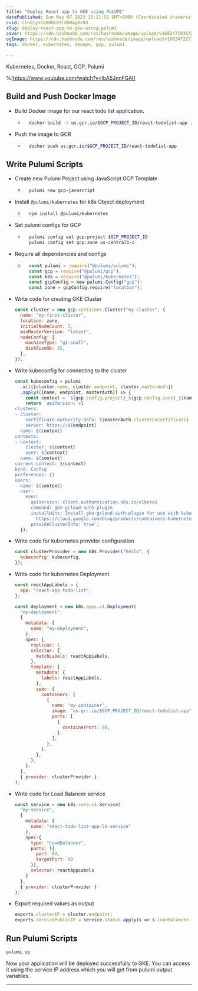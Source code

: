 ```yaml
---
title: "Deploy React app to GKE using PULUMI"
datePublished: Sun May 07 2023 15:11:52 GMT+0000 (Coordinated Universal Time)
cuid: clhdjy5nb000c09l890my8v9d
slug: deploy-react-app-to-gke-using-pulumi
cover: https://cdn.hashnode.com/res/hashnode/image/upload/v1683471936422/83ad335d-9db3-4f3d-84b2-75107381cc66.png
ogImage: https://cdn.hashnode.com/res/hashnode/image/upload/v1683472271300/bfc4d3b6-d7e5-43b4-8a1f-03fcf04da0d3.png
tags: docker, kubernetes, devops, gcp, pulumi

---
```


Kubernetes, Docker, React, GCP, Pulumi

%[https://www.youtube.com/watch?v=IbA5JnnFGAI] 

## Build and Push Docker Image

* Build Docker image for our react todo list application.
    
    * ```bash
        docker build -t us.gcr.io/$GCP_PROJECT_ID/react-todolist-app .
        ```
        
* Push the image to GCR
    
    * ```bash
        docker push us.gcr.io/$GCP_PROJECT_ID/react-todolist-app
        ```
        

## Write Pulumi Scripts

* Create new Pulumi Project using JavaScript GCP Template
    
    * ```bash
        pulumi new gcp-javascript
        ```
        
* Install `@pulumi/kubernetes` for k8s Object deployment
    
    * ```bash
        npm install @pulumi/kubernetes
        ```
        

* Set pulumi configs for GCP
    
    * ```bash
        pulumi config set gcp:project $GCP_PROJECT_ID
        pulumi config set gcp:zone us-central1-c
        ```
        
* Require all dependencies and configs
    
    * ```javascript
        const pulumi = require("@pulumi/pulumi");
        const gcp = require("@pulumi/gcp");
        const k8s = require("@pulumi/kubernetes");
        const gcpConfig = new pulumi.Config("gcp");
        const zone = gcpConfig.require("location");
        ```
        

* Write code for creating GKE Cluster
    
    ```javascript
    const cluster = new gcp.container.Cluster("my-cluster", {
      name: "my-first-cluster",
      location: zone,
      initialNodeCount: 3,
      minMasterVersion: "latest",
      nodeConfig: {
        machineType: "g1-small",
        diskSizeGb: 32,
      },
    });
    ```
    

* Write kubeconfig for connecting to the cluster
    
    ```javascript
    const kubeconfig = pulumi
      .all([cluster.name, cluster.endpoint, cluster.masterAuth])
      .apply(([name, endpoint, masterAuth]) => {
        const context = `${gcp.config.project}_${gcp.config.zone}_${name}`;
        return `apiVersion: v1
    clusters:
    - cluster:
        certificate-authority-data: ${masterAuth.clusterCaCertificate}
        server: https://${endpoint}
      name: ${context}
    contexts:
    - context:
        cluster: ${context}
        user: ${context}
      name: ${context}
    current-context: ${context}
    kind: Config
    preferences: {}
    users:
    - name: ${context}
      user:
        exec:
          apiVersion: client.authentication.k8s.io/v1beta1
          command: gke-gcloud-auth-plugin
          installHint: Install gke-gcloud-auth-plugin for use with kubectl by following
            https://cloud.google.com/blog/products/containers-kubernetes/kubectl-auth-changes-in-gke
          provideClusterInfo: true`;
      });
    ```
    
* Write code for kubernetes provider configuration
    
    ```javascript
    const clusterProvider = new k8s.Provider("hello", {
      kubeconfig: kubeconfig,
    });
    ```
    

* Write code for kubernetes Deployment
    
    ```javascript
    const reactAppLabels = {
      app: "react-app-todo-list",
    };
    
    const deployment = new k8s.apps.v1.Deployment(
      "my-deployment",
      {
        metadata: {
          name: "my-deployment",
        },
        spec: {
          replicas: 1,
          selector: {
            matchLabels: reactAppLabels,
          },
          template: {
            metadata: {
              labels: reactAppLabels,
            },
            spec: {
              containers: [
                {
                  name: "my-container",
                  image: "us.gcr.io/$GCP_PROJECT_ID/react-todolist-app",
                  ports: [
                    {
                      containerPort: 80,
                    },
                  ],
                },
              ],
            },
          },
        },
      },
      { provider: clusterProvider }
    );
    ```
    
* Write code for Load Balancer service
    
    ```javascript
    const service = new k8s.core.v1.Service(
      "my-service",
      {
        metadata: {
          name: "react-todo-list-app-lb-service"
        },
        spec:{
          type: "LoadBalancer",
          ports: [{
            port: 80,
            targetPort: 80
          }],
          selector: reactAppLabels
        }
      },
      { provider: clusterProvider }
    );
    ```
    
* Export required values as output
    
    ```javascript
    exports.clusterIP = cluster.endpoint;
    exports.servicePublicIP = service.status.apply(s => s.loadBalancer.ingress[0].ip)
    ```
    

## Run Pulumi Scripts

```bash
pulumi up
```

Now your application will be deployed successfully to GKE. You can access it using the service IP address which you will get from pulumi output variables.

---